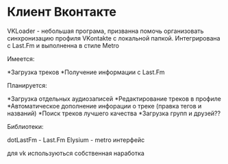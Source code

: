 Клиент Вконтакте
=======

VKLoader - небольшая програма, призванна помочь организовать синхронизацию профиля VKontakte с локальной папкой. Интегрирована с Last.Fm и выполненна в стиле Metro

Имеется: 

*Загрузка треков
*Получение информации с Last.Fm

Планируется:

*Загрузка отдельных аудиозаписей
*Редактирование треков в профиле
*Автоматическое дополнение инфорации о треке (правка тегов и названий)
*Поиск треков лучшего качества
*Загрузка групп и друзей??

Библиотеки:

dotLastFm - Last.Fm
Elysium - metro интерфейс

для vk используються собственная наработка
